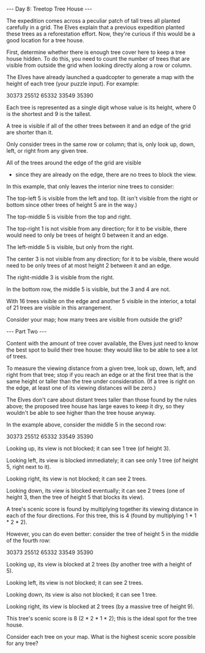 --- Day 8: Treetop Tree House ---

The expedition comes across a peculiar patch of tall trees 
all planted carefully in a grid. 
The Elves explain that a previous expedition planted these trees 
as a reforestation effort. 
Now, 
they're curious if this would be a good location for a tree house.

First, 
determine whether there is enough tree cover here 
to keep a tree house hidden. 
To do this, 
you need to count the number of trees 
that are visible from outside the grid 
when looking directly along a row or column.

The Elves have already launched a quadcopter 
to generate a map with the height of each tree 
(your puzzle input). 
For example:

30373
25512
65332
33549
35390

Each tree is represented as a single digit 
whose value is its height, 
where 0 is the shortest and 9 is the tallest.

A tree is visible 
if all of the other trees between it 
and an edge of the grid are shorter than it. 

Only consider trees in the same row or column; 
that is, only look up, down, left, or right from any given tree.

All of the trees around the edge of the grid are visible 
- since they are already on the edge, 
there are no trees to block the view. 

In this example, 
that only leaves the interior nine trees to consider:

The top-left 5 is visible from the left and top. 
(It isn't visible from the right or bottom 
since other trees of height 5 are in the way.)

The top-middle 5 is visible from the top and right.

The top-right 1 is not visible from any direction; 
for it to be visible, 
there would need to only be trees 
of height 0 between it and an edge.

The left-middle 5 is visible, 
but only from the right.

The center 3 is not visible from any direction; 
for it to be visible, 
there would need to be only trees 
of at most height 2 between it and an edge.

The right-middle 3 is visible from the right.

In the bottom row, 
the middle 5 is visible, 
but the 3 and 4 are not.

With 16 trees visible on the edge 
and another 5 visible in the interior, 
a total of 21 trees are visible in this arrangement.

Consider your map; 
how many trees are visible from outside the grid?


--- Part Two ---

Content with the amount of tree cover available, 
the Elves just need to know the best spot 
to build their tree house: 
they would like to be able to see a lot of trees.

To measure the viewing distance from a given tree, 
look up, down, left, and right from that tree; 
stop if you reach an edge 
or at the first tree that is the same height or taller 
than the tree under consideration. 
(If a tree is right on the edge, 
at least one of its viewing distances will be zero.)

The Elves don't care about distant trees taller 
than those found by the rules above; 
the proposed tree house has large eaves to keep it dry, 
so they wouldn't be able to see higher than the tree house anyway.

In the example above, consider the middle 5 in the second row:

30373
25512
65332
33549
35390

Looking up, its view is not blocked; 
it can see 1 tree (of height 3).

Looking left, its view is blocked immediately; 
it can see only 1 tree (of height 5, right next to it).

Looking right, its view is not blocked; it can see 2 trees.

Looking down, its view is blocked eventually; 
it can see 2 trees 
(one of height 3, then the tree of height 5 that blocks its view).

A tree's scenic score is found by 
multiplying together its viewing distance 
in each of the four directions. 
For this tree, this is 4 (found by multiplying 1 * 1 * 2 * 2).

However, you can do even better: 
consider the tree of height 5 in the middle of the fourth row:

30373
25512
65332
33549
35390

Looking up, its view is blocked at 2 trees 
(by another tree with a height of 5).

Looking left, its view is not blocked; it can see 2 trees.

Looking down, its view is also not blocked; it can see 1 tree.

Looking right, its view is blocked at 2 trees 
(by a massive tree of height 9).

This tree's scenic score is 8 (2 * 2 * 1 * 2); 
this is the ideal spot for the tree house.

Consider each tree on your map. 
What is the highest scenic score possible for any tree?



